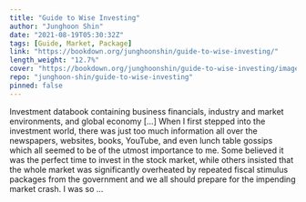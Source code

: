 ```yaml
---
title: "Guide to Wise Investing"
author: "Junghoon Shin"
date: "2021-08-19T05:30:32Z"
tags: [Guide, Market, Package]
link: "https://bookdown.org/junghoonshin/guide-to-wise-investing/"
length_weight: "12.7%"
cover: "https://bookdown.org/junghoonshin/guide-to-wise-investing/images/mathieu-stern-1zO4O3Z0UJA-unsplash.jpg"
repo: "junghoon-shin/guide-to-wise-investing"
pinned: false
---
```


Investment databook containing business financials, industry and market environments, and global economy [...] When I first stepped into the investment world, there was just too much information all over the newspapers, websites, books, YouTube, and even lunch table gossips which all seemed to be of the utmost importance to me. Some believed it was the perfect time to invest in the stock market, while others insisted that the whole market was significantly overheated by repeated fiscal stimulus packages from the government and we all should prepare for the impending market crash. I was so ...
